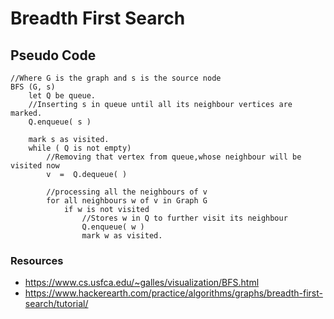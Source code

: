 # Breadth First Search

## Pseudo Code
```
//Where G is the graph and s is the source node
BFS (G, s)                   
    let Q be queue.
    //Inserting s in queue until all its neighbour vertices are marked.
    Q.enqueue( s ) 

    mark s as visited.
    while ( Q is not empty)
        //Removing that vertex from queue,whose neighbour will be visited now
        v  =  Q.dequeue( )
        
        //processing all the neighbours of v  
        for all neighbours w of v in Graph G
            if w is not visited 
                //Stores w in Q to further visit its neighbour
                Q.enqueue( w )             
                mark w as visited.
```

### Resources
- https://www.cs.usfca.edu/~galles/visualization/BFS.html
- https://www.hackerearth.com/practice/algorithms/graphs/breadth-first-search/tutorial/

